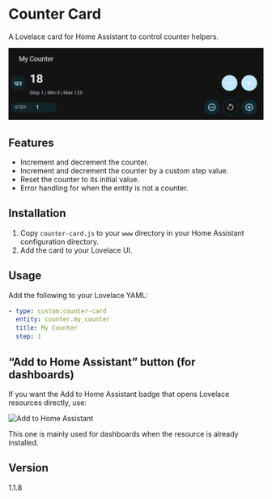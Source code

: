# Counter Card

A Lovelace card for Home Assistant to control counter helpers.

![Example](./example.png)

## Features

- Increment and decrement the counter.
- Increment and decrement the counter by a custom step value.
- Reset the counter to its initial value.
- Error handling for when the entity is not a counter.

## Installation

1. Copy `counter-card.js` to your `www` directory in your Home Assistant configuration directory.
2. Add the card to your Lovelace UI.

## Usage

Add the following to your Lovelace YAML:

```yaml
- type: custom:counter-card
  entity: counter.my_counter
  title: My Counter
  step: 1
```

## “Add to Home Assistant” button (for dashboards)

If you want the Add to Home Assistant badge that opens Lovelace resources directly, use:

<img src="https://my.home-assistant.io/badges/lovelace_add_card.svg" alt="Add to Home Assistant">


This one is mainly used for dashboards when the resource is already installed.

## Version

1.1.8
